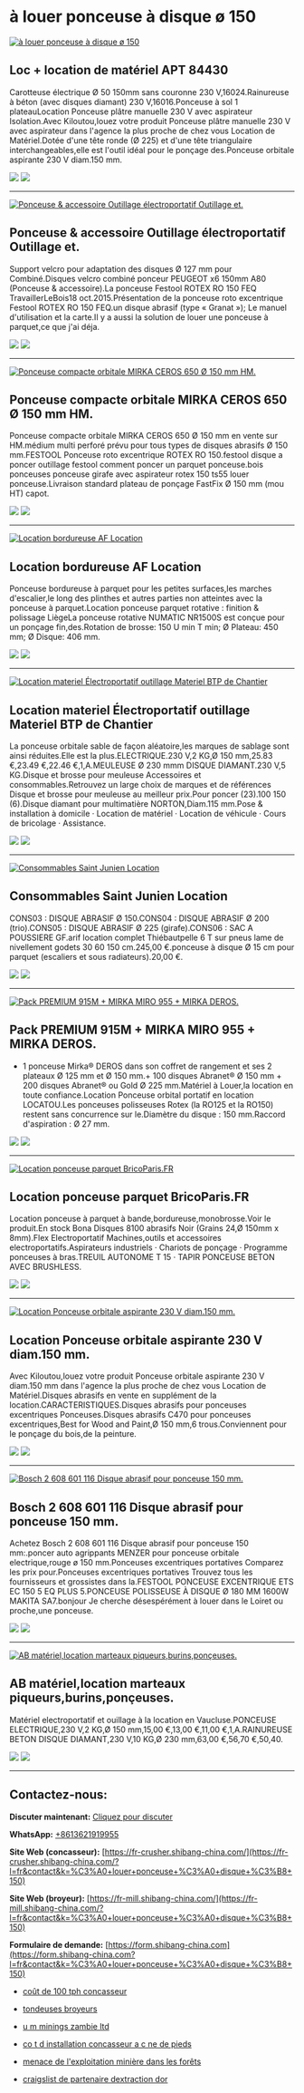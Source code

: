 # à louer ponceuse à disque ø 150

<a href="https://swt.shibang-china.com/?l=fr&img&k=%C3%A0+louer+ponceuse+%C3%A0+disque+%C3%B8+150" target="_blank">![à louer ponceuse à disque ø 150](http://static.shibang-china.com/all-800x300/682.jpg)</a>

## Loc + location de matériel APT 84430
Carotteuse électrique Ø 50 150mm sans couronne 230 V,16024.Rainureuse à béton (avec disques diamant) 230 V,16016.Ponceuse à sol 1 plateauLocation Ponceuse plâtre manuelle 230 V avec aspirateur Isolation.Avec Kiloutou,louez votre produit Ponceuse plâtre manuelle 230 V avec aspirateur dans l&#39;agence la plus proche de chez vous Location de Matériel.Dotée d&#39;une tête ronde (Ø 225) et d&#39;une tête triangulaire interchangeables,elle est l&#39;outil idéal pour le ponçage des.Ponceuse orbitale aspirante 230 V diam.150 mm.


<a href="https://whatsapp.shibangsoft.com/WhatsApp.php" target="_blank" title="WhatsApp">![](http://static.shibang-china.com/icon/whatsapp.png)</a> <a href="https://swt.shibang-china.com/?l=fr&icon&k=%C3%A0+louer+ponceuse+%C3%A0+disque+%C3%B8+150" target="_blank">![](http://static.shibang-china.com/icon/chat-fr.png)</a>

---

<a href="https://swt.shibang-china.com/?l=fr&img&k=%C3%A0+louer+ponceuse+%C3%A0+disque+%C3%B8+150" target="_blank">![Ponceuse &amp; accessoire Outillage électroportatif Outillage et.](http://static.shibang-china.com/all-800x300/26.jpg)</a>

## Ponceuse &amp; accessoire Outillage électroportatif Outillage et.
Support velcro pour adaptation des disques Ø 127 mm pour Combiné.Disques velcro combiné ponceur PEUGEOT x6 150mm A80 (Ponceuse &amp; accessoire).La ponceuse Festool ROTEX RO 150 FEQ TravaillerLeBois18 oct.2015.Présentation de la ponceuse roto excentrique Festool ROTEX RO 150 FEQ.un disque abrasif (type « Granat »); Le manuel d&#39;utilisation et la carte.Il y a aussi la solution de louer une ponceuse à parquet,ce que j&#39;ai déja.


<a href="https://whatsapp.shibangsoft.com/WhatsApp.php" target="_blank" title="WhatsApp">![](http://static.shibang-china.com/icon/whatsapp.png)</a> <a href="https://swt.shibang-china.com/?l=fr&icon&k=%C3%A0+louer+ponceuse+%C3%A0+disque+%C3%B8+150" target="_blank">![](http://static.shibang-china.com/icon/chat-fr.png)</a>

---

<a href="https://swt.shibang-china.com/?l=fr&img&k=%C3%A0+louer+ponceuse+%C3%A0+disque+%C3%B8+150" target="_blank">![Ponceuse compacte orbitale MIRKA CEROS 650 Ø 150 mm HM.](http://static.shibang-china.com/all-800x300/317.jpg)</a>

## Ponceuse compacte orbitale MIRKA CEROS 650 Ø 150 mm HM.
Ponceuse compacte orbitale MIRKA CEROS 650 Ø 150 mm en vente sur HM.médium multi perforé prévu pour tous types de disques abrasifs Ø 150 mm.FESTOOL Ponceuse roto excentrique ROTEX RO 150.festool disque a poncer outillage festool comment poncer un parquet ponceuse.bois ponceuses ponceuse girafe avec aspirateur rotex 150 ts55 louer ponceuse.Livraison standard plateau de ponçage FastFix Ø 150 mm (mou HT) capot.


<a href="https://whatsapp.shibangsoft.com/WhatsApp.php" target="_blank" title="WhatsApp">![](http://static.shibang-china.com/icon/whatsapp.png)</a> <a href="https://swt.shibang-china.com/?l=fr&icon&k=%C3%A0+louer+ponceuse+%C3%A0+disque+%C3%B8+150" target="_blank">![](http://static.shibang-china.com/icon/chat-fr.png)</a>

---

<a href="https://swt.shibang-china.com/?l=fr&img&k=%C3%A0+louer+ponceuse+%C3%A0+disque+%C3%B8+150" target="_blank">![Location bordureuse AF Location](http://static.shibang-china.com/all-800x300/739.jpg)</a>

## Location bordureuse AF Location
Ponceuse bordureuse à parquet pour les petites surfaces,les marches d&#39;escalier,le long des plinthes et autres parties non atteintes avec la ponceuse à parquet.Location ponceuse parquet rotative : finition &amp; polissage LiègeLa ponceuse rotative NUMATIC NR1500S est conçue pour un ponçage fin,des.Rotation de brosse: 150 U min T min; Ø Plateau: 450 mm; Ø Disque: 406 mm.


<a href="https://whatsapp.shibangsoft.com/WhatsApp.php" target="_blank" title="WhatsApp">![](http://static.shibang-china.com/icon/whatsapp.png)</a> <a href="https://swt.shibang-china.com/?l=fr&icon&k=%C3%A0+louer+ponceuse+%C3%A0+disque+%C3%B8+150" target="_blank">![](http://static.shibang-china.com/icon/chat-fr.png)</a>

---

<a href="https://swt.shibang-china.com/?l=fr&img&k=%C3%A0+louer+ponceuse+%C3%A0+disque+%C3%B8+150" target="_blank">![Location materiel Électroportatif outillage Materiel BTP de Chantier](http://static.shibang-china.com/all-800x300/136.jpg)</a>

## Location materiel Électroportatif outillage Materiel BTP de Chantier
La ponceuse orbitale sable de façon aléatoire,les marques de sablage sont ainsi réduites.Elle est la plus.ELECTRIQUE.230 V,2 KG,Ø 150 mm,25.83 €,23.49 €,22.46 €,1,A.MEULEUSE Ø 230 mmm DISQUE DIAMANT.230 V,5 KG.Disque et brosse pour meuleuse Accessoires et consommables.Retrouvez un large choix de marques et de références Disque et brosse pour meuleuse au meilleur prix.Pour poncer (23).100 150 (6).Disque diamant pour multimatière NORTON,Diam.115 mm.Pose &amp; installation à domicile &middot; Location de matériel &middot; Location de véhicule &middot; Cours de bricolage &middot; Assistance.


<a href="https://whatsapp.shibangsoft.com/WhatsApp.php" target="_blank" title="WhatsApp">![](http://static.shibang-china.com/icon/whatsapp.png)</a> <a href="https://swt.shibang-china.com/?l=fr&icon&k=%C3%A0+louer+ponceuse+%C3%A0+disque+%C3%B8+150" target="_blank">![](http://static.shibang-china.com/icon/chat-fr.png)</a>

---

<a href="https://swt.shibang-china.com/?l=fr&img&k=%C3%A0+louer+ponceuse+%C3%A0+disque+%C3%B8+150" target="_blank">![Consommables Saint Junien Location](http://static.shibang-china.com/all-800x300/425.jpg)</a>

## Consommables Saint Junien Location
CONS03 : DISQUE ABRASIF Ø 150.CONS04 : DISQUE ABRASIF Ø 200 (trio).CONS05 : DISQUE ABRASIF Ø 225 (girafe).CONS06 : SAC A POUSSIERE GF.arif location complet Thiébautpelle 6 T sur pneus lame de nivellement godets 30 60 150 cm.245,00 €.ponceuse à disque Ø 15 cm pour parquet (escaliers et sous radiateurs).20,00 €.


<a href="https://whatsapp.shibangsoft.com/WhatsApp.php" target="_blank" title="WhatsApp">![](http://static.shibang-china.com/icon/whatsapp.png)</a> <a href="https://swt.shibang-china.com/?l=fr&icon&k=%C3%A0+louer+ponceuse+%C3%A0+disque+%C3%B8+150" target="_blank">![](http://static.shibang-china.com/icon/chat-fr.png)</a>

---

<a href="https://swt.shibang-china.com/?l=fr&img&k=%C3%A0+louer+ponceuse+%C3%A0+disque+%C3%B8+150" target="_blank">![Pack PREMIUM 915M + MIRKA MIRO 955 + MIRKA DEROS.](http://static.shibang-china.com/all-800x300/1110.jpg)</a>

## Pack PREMIUM 915M + MIRKA MIRO 955 + MIRKA DEROS.
+ 1 ponceuse Mirka® DEROS dans son coffret de rangement et ses 2 plateaux Ø 125 mm et Ø 150 mm.+ 100 disques Abranet® Ø 150 mm + 200 disques Abranet® ou Gold Ø 225 mm.Matériel à Louer,la location en toute confiance.Location Ponceuse orbital portatif en location LOCATOU.Les ponceuses polisseuses Rotex (la RO125 et la RO150) restent sans concurrence sur le.Diamètre du disque : 150 mm.Raccord d&#39;aspiration : Ø 27 mm.


<a href="https://whatsapp.shibangsoft.com/WhatsApp.php" target="_blank" title="WhatsApp">![](http://static.shibang-china.com/icon/whatsapp.png)</a> <a href="https://swt.shibang-china.com/?l=fr&icon&k=%C3%A0+louer+ponceuse+%C3%A0+disque+%C3%B8+150" target="_blank">![](http://static.shibang-china.com/icon/chat-fr.png)</a>

---

<a href="https://swt.shibang-china.com/?l=fr&img&k=%C3%A0+louer+ponceuse+%C3%A0+disque+%C3%B8+150" target="_blank">![Location ponceuse parquet BricoParis.FR](http://static.shibang-china.com/all-800x300/1409.jpg)</a>

## Location ponceuse parquet BricoParis.FR
Location ponceuse à parquet à bande,bordureuse,monobrosse.Voir le produit.En stock Bona Disques 8100 abrasifs Noir (Grains 24,Ø 150mm x 8mm).Flex Electroportatif Machines,outils et accessoires electroportatifs.Aspirateurs industriels &middot; Chariots de ponçage &middot; Programme ponceuses à bras.TREUIL AUTONOME T 15 &middot; TAPIR PONCEUSE BETON AVEC BRUSHLESS.


<a href="https://whatsapp.shibangsoft.com/WhatsApp.php" target="_blank" title="WhatsApp">![](http://static.shibang-china.com/icon/whatsapp.png)</a> <a href="https://swt.shibang-china.com/?l=fr&icon&k=%C3%A0+louer+ponceuse+%C3%A0+disque+%C3%B8+150" target="_blank">![](http://static.shibang-china.com/icon/chat-fr.png)</a>

---

<a href="https://swt.shibang-china.com/?l=fr&img&k=%C3%A0+louer+ponceuse+%C3%A0+disque+%C3%B8+150" target="_blank">![Location Ponceuse orbitale aspirante 230 V diam.150 mm.](http://static.shibang-china.com/all-800x300/938.jpg)</a>

## Location Ponceuse orbitale aspirante 230 V diam.150 mm.
Avec Kiloutou,louez votre produit Ponceuse orbitale aspirante 230 V diam.150 mm dans l&#39;agence la plus proche de chez vous Location de Matériel.Disques abrasifs en vente en supplément de la location.CARACTERISTIQUES.Disques abrasifs pour ponceuses excentriques Ponceuses.Disques abrasifs C470 pour ponceuses excentriques,Best for Wood and Paint,Ø 150 mm,6 trous.Conviennent pour le ponçage du bois,de la peinture.


<a href="https://whatsapp.shibangsoft.com/WhatsApp.php" target="_blank" title="WhatsApp">![](http://static.shibang-china.com/icon/whatsapp.png)</a> <a href="https://swt.shibang-china.com/?l=fr&icon&k=%C3%A0+louer+ponceuse+%C3%A0+disque+%C3%B8+150" target="_blank">![](http://static.shibang-china.com/icon/chat-fr.png)</a>

---

<a href="https://swt.shibang-china.com/?l=fr&img&k=%C3%A0+louer+ponceuse+%C3%A0+disque+%C3%B8+150" target="_blank">![Bosch 2 608 601 116 Disque abrasif pour ponceuse 150 mm.](http://static.shibang-china.com/all-800x300/831.jpg)</a>

## Bosch 2 608 601 116 Disque abrasif pour ponceuse 150 mm.
Achetez Bosch 2 608 601 116 Disque abrasif pour ponceuse 150 mm:.poncer auto agrippants MENZER pour ponceuse orbitale electrique,rouge ø 150 mm.Ponceuses excentriques portatives Comparez les prix pour.Ponceuses excentriques portatives Trouvez tous les fournisseurs et grossistes dans la.FESTOOL PONCEUSE EXCENTRIQUE ETS EC 150 5 EQ PLUS 5.PONCEUSE POLISSEUSE À DISQUE Ø 180 MM 1600W MAKITA SA7.bonjour Je cherche désespérément à louer dans le Loiret ou proche,une ponceuse.


<a href="https://whatsapp.shibangsoft.com/WhatsApp.php" target="_blank" title="WhatsApp">![](http://static.shibang-china.com/icon/whatsapp.png)</a> <a href="https://swt.shibang-china.com/?l=fr&icon&k=%C3%A0+louer+ponceuse+%C3%A0+disque+%C3%B8+150" target="_blank">![](http://static.shibang-china.com/icon/chat-fr.png)</a>

---

<a href="https://swt.shibang-china.com/?l=fr&img&k=%C3%A0+louer+ponceuse+%C3%A0+disque+%C3%B8+150" target="_blank">![AB matériel,location marteaux piqueurs,burins,ponçeuses.](http://static.shibang-china.com/all-800x300/97.jpg)</a>

## AB matériel,location marteaux piqueurs,burins,ponçeuses.
Matériel electroportatif et ouillage à la location en Vaucluse.PONCEUSE ELECTRIQUE,230 V,2 KG,Ø 150 mm,15,00 €,13,00 €,11,00 €,1,A.RAINUREUSE BETON DISQUE DIAMANT,230 V,10 KG,Ø 230 mm,63,00 €,56,70 €,50,40.

<a href="https://whatsapp.shibangsoft.com/WhatsApp.php" target="_blank" title="WhatsApp">![](http://static.shibang-china.com/icon/whatsapp.png)</a> <a href="https://swt.shibang-china.com/?l=fr&icon&k=%C3%A0+louer+ponceuse+%C3%A0+disque+%C3%B8+150" target="_blank">![](http://static.shibang-china.com/icon/chat-fr.png)</a>

---
## Contactez-nous:

**Discuter maintenant:** [Cliquez pour discuter](https://swt.shibang-china.com?l=fr&contact&k=%C3%A0+louer+ponceuse+%C3%A0+disque+%C3%B8+150)

**WhatsApp:**  [+8613621919955](https://whatsapp.shibangsoft.com/WhatsApp.php)

**Site Web (concasseur):** [https://fr-crusher.shibang-china.com/](https://fr-crusher.shibang-china.com/?l=fr&contact&k=%C3%A0+louer+ponceuse+%C3%A0+disque+%C3%B8+150)

**Site Web (broyeur):** [https://fr-mill.shibang-china.com/](https://fr-mill.shibang-china.com/?l=fr&contact&k=%C3%A0+louer+ponceuse+%C3%A0+disque+%C3%B8+150)

**Formulaire de demande:** [https://form.shibang-china.com](https://form.shibang-china.com?l=fr&contact&k=%C3%A0+louer+ponceuse+%C3%A0+disque+%C3%B8+150)

* [coût de 100 tph concasseur](../27/co%C3%BBt%20de%20100%20tph%20concasseur.md)

* [tondeuses broyeurs](../39/tondeuses%20broyeurs.md)

* [u m minings zambie ltd](../27/u%20m%20minings%20zambie%20ltd.md)

* [co t d installation concasseur a c ne de pieds](../32/co%20t%20d%20installation%20concasseur%20a%20c%20ne%20de%20pieds.md)

* [menace de l&#39;exploitation minière dans les forêts](../40/menace%20de%20l%26%2339%3Bexploitation%20mini%C3%A8re%20dans%20les%20for%C3%AAts.md)

* [craigslist de partenaire dextraction dor](../37/craigslist%20de%20partenaire%20dextraction%20dor.md)